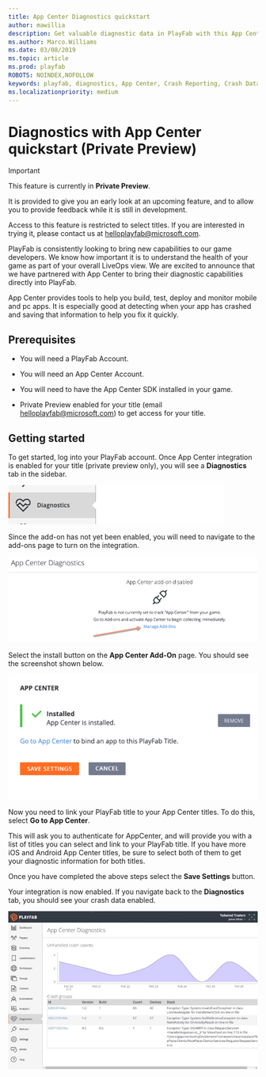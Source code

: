 ```yaml
---
title: App Center Diagnostics quickstart
author: mawillia
description: Get valuable diagnostic data in PlayFab with this App Center integration quickstart
ms.author: Marco.Williams
ms.date: 03/08/2019
ms.topic: article
ms.prod: playfab
ROBOTS: NOINDEX,NOFOLLOW
keywords: playfab, diagnostics, App Center, Crash Reporting, Crash Data, quickstart
ms.localizationpriority: medium
---
```


# Diagnostics with App Center quickstart (Private Preview)

> [!IMPORTANT]
> This feature is currently in **Private Preview**.  
>
> It is provided to give you an early look at an upcoming feature, and to allow you to provide feedback while it is still in development.  
>
> Access to this feature is restricted to select titles. If you are interested in trying it, please contact us at [helloplayfab@microsoft.com](mailto:helloplayfab@microsoft.com).

PlayFab is consistently looking to bring new capabilities to our game developers. We know how important it is to understand the health of your game as part of your overall LiveOps view. We are excited to announce that we have partnered with App Center to bring their diagnostic capabilities directly into PlayFab.

App Center provides tools to help you build, test, deploy and monitor mobile and pc apps. It is especially good at detecting when your app has crashed and saving that information to help you fix it quickly.

## Prerequisites

* You will need a PlayFab Account.

* You will need an App Center Account.

* You will need to have the App Center SDK installed in your game.

* Private Preview enabled for your title (email [helloplayfab@microsoft.com](mailto:helloplayfab@microsoft.com)) to get access for your title.

## Getting started

To get started, log into your PlayFab account. Once App Center integration is enabled for your title (private preview only), you will see a **Diagnostics** tab in the sidebar.

![diagnostics tab screenshot image](media/diag_tab_screenshot.png)

Since the add-on has not yet been enabled, you will need to navigate to the add-ons page to turn on the integration.

![navigate to addons page image](media/go_to_addons_diag_page.png)

Select the install button on the **App Center Add-On** page. You should see the screenshot shown below.

![navigate to addons page image](media/addon-installed.png)

Now you need to link your PlayFab title to your App Center titles. To do this, select **Go to App Center**.

This will ask you to authenticate for AppCenter, and will provide you with a list of titles you can select and link to your PlayFab title. If you have more iOS and Android App Center titles, be sure to select both of them to get your diagnostic information for both titles.

Once you have completed the above steps select the **Save Settings** button.

Your integration is now enabled. If you navigate back to the **Diagnostics** tab, you should see your crash data enabled.

![Diagnostics Tab Dashboard active Image](media/appcenter_gm_dash.png)